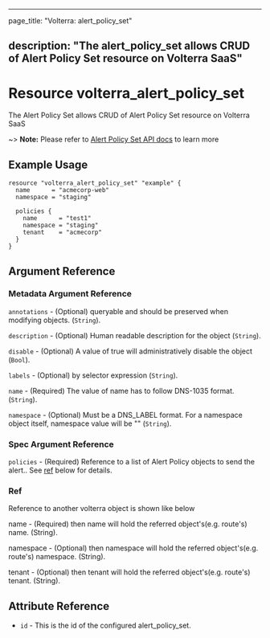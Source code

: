 ---

page_title: "Volterra: alert_policy_set"

description: "The alert_policy_set allows CRUD of Alert Policy Set resource on Volterra SaaS"
---------------------------------------------------------------------------------------------

Resource volterra_alert_policy_set
==================================

The Alert Policy Set allows CRUD of Alert Policy Set resource on Volterra SaaS

~> **Note:** Please refer to [Alert Policy Set API docs](https://volterra.io/docs/api/alert-policy-set) to learn more

Example Usage
-------------

```hcl
resource "volterra_alert_policy_set" "example" {
  name      = "acmecorp-web"
  namespace = "staging"

  policies {
    name      = "test1"
    namespace = "staging"
    tenant    = "acmecorp"
  }
}

```

Argument Reference
------------------

### Metadata Argument Reference

`annotations` - (Optional) queryable and should be preserved when modifying objects. (`String`).

`description` - (Optional) Human readable description for the object (`String`).

`disable` - (Optional) A value of true will administratively disable the object (`Bool`).

`labels` - (Optional) by selector expression (`String`).

`name` - (Required) The value of name has to follow DNS-1035 format. (`String`).

`namespace` - (Optional) Must be a DNS_LABEL format. For a namespace object itself, namespace value will be "" (`String`).

### Spec Argument Reference

`policies` - (Required) Reference to a list of Alert Policy objects to send the alert.. See [ref](#ref) below for details.

### Ref

Reference to another volterra object is shown like below

name - (Required) then name will hold the referred object's(e.g. route's) name. (String).

namespace - (Optional) then namespace will hold the referred object's(e.g. route's) namespace. (String).

tenant - (Optional) then tenant will hold the referred object's(e.g. route's) tenant. (String).

Attribute Reference
-------------------

-	`id` - This is the id of the configured alert_policy_set.

